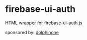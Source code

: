 # firebase-ui-auth
HTML wrapper for firebase-ui-auth.js

sponsored by:
[dolphinone](http://www.dolphinone.net/)
